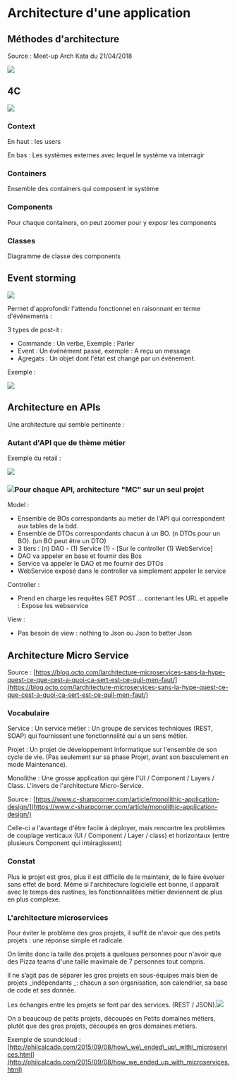 # Architecture d'une application

## Méthodes d'architecture

Source : Meet-up Arch Kata du 21/04/2018

![](https://lh3.googleusercontent.com/MaMRAu4D7UC2lHZxqPZ-W03OkeqezNlt4pBDh5PCoxou4zFK2LiAD-rwBmv2AnO3axRV6XzUAPOYU7RjrLWpfoTcygIRExS1-1vlnFdsBoqeC19cEjunzPnzvfYmhrfRN9WHxmkeKWgdKKAZjCILE3XQo3WuU_w3otbXJawcodu6n0Qj8UIYbRsWtzmSqxMJTATzsmgk6UBV5xc03I4nI6e2XIAQAz4at0SdXD5kvFTzZ0EuXeJJtogMLWTYI4z3ncIWW1rqhhIgrQmZRQ7Jr0qkixccGXwn8BonpEoQNcqHCeD45TFsqa59Nu-7UTWIWjSG8FaomJxywgWtcHGH_aoYSaRKd5YTvK02TTgpjEly8GvScb4J5Ls-q8y3TDXRndRdu4VIO8CNL-bKI9olXdQjEWAHStTUJ6Gn2TcEdubBep1Ca80iO4bJFQIZExd2YOxTlUcKfffrBOUxoO-05r-4NBT57FyYCDylKewPFaJeZBPFRx_LFP_OzkUC-So8iCYOeSDOt8IVrKamcT3LRA8uUnq1eNUn4D1lrLzC6zOkfiWqP7Fn_o-UKgncLAxtlGSyWOArETGw7lUWKmmQkarQm-EfscX2FILXq9xcCoVX32ydJDCBfKaAevQf_2qPxAeKPli60tpwdV_Ao3ImG7c0rH7YuoYI=w836-h626-no)

## 4C

![](https://lh3.googleusercontent.com/IWctz3TIaPkwXyqc0HmLrK6JZnEN2TTsqreifzjEyNxxRGViIeOGEfWZX_Lnl8Ag3ARvIKNZzvS98pdaes1F8pDXYpNr36gaPvbd9-GsRDh7Q5PipR3lGpjvCGxaOsZmCujqzgt4xu5VK-1INBXEAY84UAHlFTD9jZ8Q3jVRvdKjkne8yB0GbERhhnF9zQD4LxosoEnCdO3I2R2biRWFyNstSGZ19c4j1VNIbF8RoifspYczNxuEDkU3yLHNqkBqAuOWzy-z70-Nsr80RkvLAhq6jq9O22uYkFQcSwt99bjDDPVT07Eet8g-OywR2Hh0V_1wD8nAEQfQV-bG2Ohe9F6iJ4NAKJyL803gB0i5v5mCOgEU_kVSwFH7Hf9WsblAGMZ7ScTm7dFdcP3CwDn-_bPIFnueikj6odkh8xHNyeNhDcbx_8jDOF34iSDQNhQxMy3As_-ZEgILeASySfHOJwp9VWD8h8H7pJ1yK2oqhrcxly2nE6rTENyjFhqvQsX8A0PjnDQ_myr0-C1ZuOR5rCOr6-DB-eoqVN2-uNmNAdfqMzXfrB3BDprcRRX_eunNp34uJzgyoXaQ5FpshnZYorOuvdq0zrs-_19hwoxTWyLRrsk1F0sdzNvlVacbp5Ms-tT7p5wGxqlkVPsvPsw1HyGjgMTelYGX=w836-h626-no)

### Context

En haut : les users

En bas : Les systèmes externes avec lequel le système va interragir

### Containers

Ensemble des containers qui composent le système

### Components

Pour chaque containers, on peut zoomer pour y exposr les components

### Classes

Diagramme de classe des components

## Event storming

![](https://lh3.googleusercontent.com/aFYcyQqvKq0T_A00Ir_lZpGupem8ieRkbpuxNga8D62zhR8wbvMhUjLrBYOedrvT7qX_JNvwgQxsJLM5f8wbg8HmLQP7RETV7BdKoD8Nr8MqXVt7duD2YdM7WkHntDMemGBUI_0wVEXTvWgwZczrO8TcZ1uom4v_eNMLG0eb9yosjcRJ53CEY_72LMVJ-KmJoZJu1GByYXXE9ldtUdq0JpRBu0ELdqy7VjJEf4g9pySDA5rrKgIhPXXWfLGyg16jY6dwqo6U5mufFwCJWdK2r0v7PMUiH5GgSDcLy0WJy8H3bL4Fy6dPVmQ3NH0nrv76Qi8BvIwxyoXxc4UVPbESEdVPY4eaBECs15e8c8cq7az8CMVBe3n5ncdwmGVv04edSyg8teDKwRE3BK8cI9h-o4VjQ3Z1-mYkq4KsSWQrmCd_rI2cXrdW3ImGEOchkrEayzxZnKVJi9i2mzGa-GJsOcl8Jy4hPCVn44IxR7MPFIHrNY5ksnZe13smf4v00SX4VUdrtrEtNw8kWiJEbOoUoi1KEyhObO9XEweX7FjeQW3ks2o0G-2bxKwspfLfT2ynWEmAHXy2lSh3qzrWUQ54cRpyQI7ikuR_jJ0B4uSCatZDyXjwOXWFwrjrtuJi2mEFUq5EACgat3llPJVnbqscre3wTlJ1aruN=w626-h836-no)

Permet d'approfondir l'attendu fonctionnel en raisonnant en terme d'événements :

3 types de post-it :

* Commande : Un verbe, Exemple : Parler
* Event : Un événément passé, exemple : A reçu un message
* Agregats : Un objet dont l'état est changé par un événement.

Exemple :

![](https://lh3.googleusercontent.com/hi1-cB_r2KJiWns1trwxZZ9P52tJIWjbzHKDpNUJywmu0rjXymS4oAtFlDcYV6s-MOannIuobGJXoEWCoyq2npXd4NRoRp43gwV0iK7x4JQmCGTE9lpNTGFQn_RYB_ivoDj0eCRVCd681Bc-OQVvF09cJUlFaQKWbzSeyclJwFRDddH-7UId2l4-nwGWN6CN828AZDuf9LnORujHWXMw8uDxYAn15npU1tB4r28kBmexJEoLoJpjVH2xu4Qgl2f38k6zPoKApPj7uv0uro4dJ7LjgaS_lw2oF8Pha59P28wGeYDTK-zFtMYHEJRpCvd3E3bywOzvb1EYcy6jt0faho2MI6GrIScMyNMXTUwmsKX5plcN1R5_X1B4IRTarSDZmhMp1u_MvnqZfr4S70BRBg6dfuvggMzwOoWGzL1KTG-l7qqWs4-N1zqRU3RCHBNxWLo6QPxlfo7_U5zwXYa_r_dGUuiPmQtxizM3zWEnhyQbh4gc8j3ULqtJRUa8TEdVtTnw1bPA56DK_ddqK_eg5Eha04uJMU8q6m65bKcGpPXho7mdleTLKU6_GGkwoqR78YF9ORGzGJ7-0cpzesctBjrzcCskkO80yf0wOU5FVZsH6i8isjtH1Ib24ZsPOWyvHies9lSEFNGPi6Eng8kzowYE2MW4x5wz=w836-h626-no)

## Architecture en APIs

Une architecture qui semble pertinente :

### Autant d'API que de thème métier

Exemple du retail :

![](/assets/screencapture-developers-kiabi-fr-2018-04-10-11_20_52.png)

### ![](/assets/screencapture-developers-kiabi-fr-2018-04-10-11_20_52.png)Pour chaque API, architecture "MC" sur un seul projet

Model :

* Ensemble de BOs correspondants au métier de l'API qui correspondent aux tables de la bdd.
* Ensemble de DTOs correspondants chacun à un BO. \(n DTOs pour un BO\). \(un BO peut être un DTO\)
* 3 tiers : \(n\) DAO - \(1\) Service \(1\)  - \[Sur le controller \(1\) WebService\]
* DAO va appeler en base et fournir des Bos
* Service va appeler le DAO et me fournir des DTOs
* WebService exposé dans le controller va simplement appeler le service

Controller :

* Prend en charge les requêtes GET POST ... contenant les URL et appelle : Expose les webservice

View :

* Pas besoin de view : nothing to Json ou Json to better Json

## Architecture Micro Service

Source : [https://blog.octo.com/larchitecture-microservices-sans-la-hype-quest-ce-que-cest-a-quoi-ca-sert-est-ce-quil-men-faut/](https://blog.octo.com/larchitecture-microservices-sans-la-hype-quest-ce-que-cest-a-quoi-ca-sert-est-ce-quil-men-faut/)

### Vocabulaire

Service : Un service métier : Un groupe de services techniques \(REST, SOAP\) qui fournissent une fonctionnalité qui a un sens métier.

Projet : Un projet de développement informatique sur l'ensemble de son cycle de vie. \(Pas seulement sur sa phase Projet, avant son basculement en mode Maintenance\).

Monolithe : Une grosse application qui gère l'UI / Component / Layers / Class. L'invers de l'architecture Micro-Service.

Source : [https://www.c-sharpcorner.com/article/monolithic-application-design/](https://www.c-sharpcorner.com/article/monolithic-application-design/)

Celle-ci a l'avantage d'être facile à déployer, mais rencontre les problèmes de couplage verticaux \(UI / Component / Layer / class\) et horizontaux \(entre plusieurs Component qui intéragissent\)

### Constat

Plus le projet est gros, plus il est difficile de le maintenir, de le faire évoluer sans effet de bord. Même si l'architecture logicielle est bonne, il apparaît avec le temps des rustines, les fonctionnalitées métier deviennent de plus en plus complexe.

### L'architecture microservices

Pour éviter le problème des gros projets, il suffit de n'avoir que des petits projets : une réponse simple et radicale.

On limite donc la taille des projets à quelques personnes pour n'avoir que des Pizza teams d'une taille maximale de 7 personnes tout compris.

Il ne s’agit pas de séparer les gros projets en sous-équipes mais bien de projets _indépendants _: chacun a son organisation, son calendrier, sa base de code et ses donnée.

Les échanges entre les projets se font par des services. \(REST / JSON\).![](https://blog.octo.com/wp-content/uploads/2015/10/microservices-1024x464.png)

On a beaucoup de petits projets, découpés en Petits domaines métiers, plutôt que des gros projets, découpés en gros domaines métiers.

Exemple de soundcloud :[http://philcalcado.com/2015/09/08/how\_we\_ended\_up\_with\_microservices.html](http://philcalcado.com/2015/09/08/how_we_ended_up_with_microservices.html)

